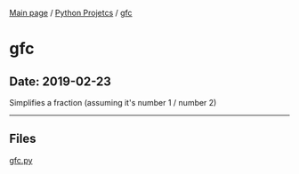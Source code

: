 [Main page](/) / [Python Projetcs](/python) / [gfc](/python/2019-02-23_gfc)

# gfc

## Date: 2019-02-23

Simplifies a fraction (assuming it's number 1 / number 2)

-----

## Files

[gfc.py](gfc.py)